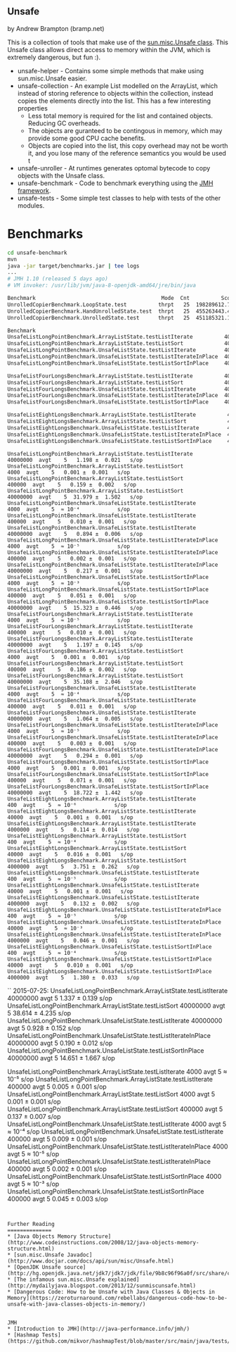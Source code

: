 Unsafe
------
by Andrew Brampton (bramp.net)

This is a collection of tools that make use of the [sun.misc.Unsafe class](http://www.docjar.com/docs/api/sun/misc/Unsafe.html).
This Unsafe class allows direct access to memory within the JVM, which is extremely dangerous, but fun :).

* unsafe-helper - Contains some simple methods that make using sun.misc.Unsafe easier.
* unsafe-collection - An example List modelled on the ArrayList, which instead of storing reference to objects within
the collection, instead copies the elements directly into the list. This has a few interesting properties
  * Less total memory is required for the list and contained objects. Reducing GC overheads.
  * The objects are guranteed to be contingous in memory, which may provide some good CPU cache benefits.
  * Objects are copied into the list, this copy overhead may not be worth it, and you lose many of the reference semantics you would be used t
* unsafe-unroller - At runtimes generates optomal bytecode to copy objects with the Unsafe class.
* unsafe-benchmark - Code to benchmark everything using the [JMH framework](http://openjdk.java.net/projects/code-tools/jmh/).
* unsafe-tests - Some simple test classes to help with tests of the other modules.


Benchmarks
==========

```bash
cd unsafe-benchmark
mvn
java -jar target/benchmarks.jar | tee logs
...
# JMH 1.10 (released 5 days ago)
# VM invoker: /usr/lib/jvm/java-8-openjdk-amd64/jre/bin/java

Benchmark                                        Mode  Cnt          Score         Error  Units
UnrolledCopierBenchmark.LoopState.test          thrpt   25  198289612.771 ± 1067151.047  ops/s
UnrolledCopierBenchmark.HandUnrolledState.test  thrpt   25  455263443.453 ± 2379784.462  ops/s
UnrolledCopierBenchmark.UnrolledState.test      thrpt   25  451185321.134 ± 5573610.904  ops/s

Benchmark                                                              (size)  Mode  Cnt   Score    Error  Units
UnsafeListLongPointBenchmark.ArrayListState.testListIterate          40000000  avgt    5   1.198 ±  0.021   s/op
UnsafeListLongPointBenchmark.ArrayListState.testListSort             40000000  avgt    5  31.979 ±  1.502   s/op
UnsafeListLongPointBenchmark.UnsafeListState.testListIterate         40000000  avgt    5   0.894 ±  0.006   s/op
UnsafeListLongPointBenchmark.UnsafeListState.testListIterateInPlace  40000000  avgt    5   0.217 ±  0.001   s/op
UnsafeListLongPointBenchmark.UnsafeListState.testListSortInPlace     40000000  avgt    5  15.323 ±  0.446   s/op

UnsafeListFourLongsBenchmark.ArrayListState.testListIterate          40000000  avgt    5   1.197 ±  0.145   s/op
UnsafeListFourLongsBenchmark.ArrayListState.testListSort             40000000  avgt    5  35.108 ±  2.046   s/op
UnsafeListFourLongsBenchmark.UnsafeListState.testListIterate         40000000  avgt    5   1.064 ±  0.005   s/op
UnsafeListFourLongsBenchmark.UnsafeListState.testListIterateInPlace  40000000  avgt    5   0.294 ±  0.001   s/op
UnsafeListFourLongsBenchmark.UnsafeListState.testListSortInPlace     40000000  avgt    5  18.722 ±  1.442   s/op

UnsafeListEightLongsBenchmark.ArrayListState.testListIterate          4000000  avgt    5   0.114 ±  0.014   s/op
UnsafeListEightLongsBenchmark.ArrayListState.testListSort             4000000  avgt    5   3.751 ±  0.262   s/op
UnsafeListEightLongsBenchmark.UnsafeListState.testListIterate         4000000  avgt    5   0.132 ±  0.002   s/op
UnsafeListEightLongsBenchmark.UnsafeListState.testListIterateInPlace  4000000  avgt    5   0.046 ±  0.001   s/op
UnsafeListEightLongsBenchmark.UnsafeListState.testListSortInPlace     4000000  avgt    5   1.380 ±  0.033   s/op
```

```
UnsafeListLongPointBenchmark.ArrayListState.testListIterate          40000000  avgt    5   1.198 ±  0.021   s/op
UnsafeListLongPointBenchmark.ArrayListState.testListSort                 4000  avgt    5   0.001 ±  0.001   s/op
UnsafeListLongPointBenchmark.ArrayListState.testListSort               400000  avgt    5   0.159 ±  0.002   s/op
UnsafeListLongPointBenchmark.ArrayListState.testListSort             40000000  avgt    5  31.979 ±  1.502   s/op
UnsafeListLongPointBenchmark.UnsafeListState.testListIterate             4000  avgt    5  ≈ 10⁻⁴            s/op
UnsafeListLongPointBenchmark.UnsafeListState.testListIterate           400000  avgt    5   0.010 ±  0.001   s/op
UnsafeListLongPointBenchmark.UnsafeListState.testListIterate         40000000  avgt    5   0.894 ±  0.006   s/op
UnsafeListLongPointBenchmark.UnsafeListState.testListIterateInPlace      4000  avgt    5  ≈ 10⁻⁵            s/op
UnsafeListLongPointBenchmark.UnsafeListState.testListIterateInPlace    400000  avgt    5   0.002 ±  0.001   s/op
UnsafeListLongPointBenchmark.UnsafeListState.testListIterateInPlace  40000000  avgt    5   0.217 ±  0.001   s/op
UnsafeListLongPointBenchmark.UnsafeListState.testListSortInPlace         4000  avgt    5  ≈ 10⁻³            s/op
UnsafeListLongPointBenchmark.UnsafeListState.testListSortInPlace       400000  avgt    5   0.051 ±  0.001   s/op
UnsafeListLongPointBenchmark.UnsafeListState.testListSortInPlace     40000000  avgt    5  15.323 ±  0.446   s/op
UnsafeListFourLongsBenchmark.ArrayListState.testListIterate              4000  avgt    5  ≈ 10⁻⁵            s/op
UnsafeListFourLongsBenchmark.ArrayListState.testListIterate            400000  avgt    5   0.010 ±  0.001   s/op
UnsafeListFourLongsBenchmark.ArrayListState.testListIterate          40000000  avgt    5   1.197 ±  0.145   s/op
UnsafeListFourLongsBenchmark.ArrayListState.testListSort                 4000  avgt    5   0.001 ±  0.001   s/op
UnsafeListFourLongsBenchmark.ArrayListState.testListSort               400000  avgt    5   0.186 ±  0.002   s/op
UnsafeListFourLongsBenchmark.ArrayListState.testListSort             40000000  avgt    5  35.108 ±  2.046   s/op
UnsafeListFourLongsBenchmark.UnsafeListState.testListIterate             4000  avgt    5  ≈ 10⁻⁴            s/op
UnsafeListFourLongsBenchmark.UnsafeListState.testListIterate           400000  avgt    5   0.011 ±  0.001   s/op
UnsafeListFourLongsBenchmark.UnsafeListState.testListIterate         40000000  avgt    5   1.064 ±  0.005   s/op
UnsafeListFourLongsBenchmark.UnsafeListState.testListIterateInPlace      4000  avgt    5  ≈ 10⁻⁵            s/op
UnsafeListFourLongsBenchmark.UnsafeListState.testListIterateInPlace    400000  avgt    5   0.003 ±  0.001   s/op
UnsafeListFourLongsBenchmark.UnsafeListState.testListIterateInPlace  40000000  avgt    5   0.294 ±  0.001   s/op
UnsafeListFourLongsBenchmark.UnsafeListState.testListSortInPlace         4000  avgt    5   0.001 ±  0.001   s/op
UnsafeListFourLongsBenchmark.UnsafeListState.testListSortInPlace       400000  avgt    5   0.071 ±  0.001   s/op
UnsafeListFourLongsBenchmark.UnsafeListState.testListSortInPlace     40000000  avgt    5  18.722 ±  1.442   s/op
UnsafeListEightLongsBenchmark.ArrayListState.testListIterate              400  avgt    5  ≈ 10⁻⁶            s/op
UnsafeListEightLongsBenchmark.ArrayListState.testListIterate            40000  avgt    5   0.001 ±  0.001   s/op
UnsafeListEightLongsBenchmark.ArrayListState.testListIterate          4000000  avgt    5   0.114 ±  0.014   s/op
UnsafeListEightLongsBenchmark.ArrayListState.testListSort                 400  avgt    5  ≈ 10⁻⁴            s/op
UnsafeListEightLongsBenchmark.ArrayListState.testListSort               40000  avgt    5   0.016 ±  0.001   s/op
UnsafeListEightLongsBenchmark.ArrayListState.testListSort             4000000  avgt    5   3.751 ±  0.262   s/op
UnsafeListEightLongsBenchmark.UnsafeListState.testListIterate             400  avgt    5  ≈ 10⁻⁵            s/op
UnsafeListEightLongsBenchmark.UnsafeListState.testListIterate           40000  avgt    5   0.001 ±  0.001   s/op
UnsafeListEightLongsBenchmark.UnsafeListState.testListIterate         4000000  avgt    5   0.132 ±  0.002   s/op
UnsafeListEightLongsBenchmark.UnsafeListState.testListIterateInPlace      400  avgt    5  ≈ 10⁻⁵            s/op
UnsafeListEightLongsBenchmark.UnsafeListState.testListIterateInPlace    40000  avgt    5  ≈ 10⁻³            s/op
UnsafeListEightLongsBenchmark.UnsafeListState.testListIterateInPlace  4000000  avgt    5   0.046 ±  0.001   s/op
UnsafeListEightLongsBenchmark.UnsafeListState.testListSortInPlace         400  avgt    5  ≈ 10⁻⁴            s/op
UnsafeListEightLongsBenchmark.UnsafeListState.testListSortInPlace       40000  avgt    5   0.010 ±  0.001   s/op
UnsafeListEightLongsBenchmark.UnsafeListState.testListSortInPlace     4000000  avgt    5   1.380 ±  0.033   s/op

```

`` 2015-07-25:
UnsafeListLongPointBenchmark.ArrayListState.testListIterate          40000000  avgt    5   1.337 ±  0.139   s/op
UnsafeListLongPointBenchmark.ArrayListState.testListSort             40000000  avgt    5  38.614 ±  4.235   s/op
UnsafeListLongPointBenchmark.UnsafeListState.testListIterate         40000000  avgt    5   0.928 ±  0.152   s/op
UnsafeListLongPointBenchmark.UnsafeListState.testListIterateInPlace  40000000  avgt    5   0.190 ±  0.012   s/op
UnsafeListLongPointBenchmark.UnsafeListState.testListSortInPlace     40000000  avgt    5  14.651 ±  1.667   s/op

UnsafeListLongPointBenchmark.ArrayListState.testListIterate              4000  avgt    5  ≈ 10⁻⁵            s/op
UnsafeListLongPointBenchmark.ArrayListState.testListIterate            400000  avgt    5   0.005 ±  0.001   s/op
UnsafeListLongPointBenchmark.ArrayListState.testListSort                 4000  avgt    5   0.001 ±  0.001   s/op
UnsafeListLongPointBenchmark.ArrayListState.testListSort               400000  avgt    5   0.137 ±  0.007   s/op
UnsafeListLongPointBenchmark.UnsafeListState.testListIterate             4000  avgt    5  ≈ 10⁻⁴            s/op
UnsafeListLongPointBenchmark.UnsafeListState.testListIterate           400000  avgt    5   0.009 ±  0.001   s/op
UnsafeListLongPointBenchmark.UnsafeListState.testListIterateInPlace      4000  avgt    5  ≈ 10⁻⁵            s/op
UnsafeListLongPointBenchmark.UnsafeListState.testListIterateInPlace    400000  avgt    5   0.002 ±  0.001   s/op
UnsafeListLongPointBenchmark.UnsafeListState.testListSortInPlace         4000  avgt    5  ≈ 10⁻³            s/op
UnsafeListLongPointBenchmark.UnsafeListState.testListSortInPlace       400000  avgt    5   0.045 ±  0.003   s/op
```


Further Reading
==============
* [Java Objects Memory Structure](http://www.codeinstructions.com/2008/12/java-objects-memory-structure.html)
* [sun.misc.Unsafe Javadoc](http://www.docjar.com/docs/api/sun/misc/Unsafe.html)
* [OpenJDK Unsafe source](http://hg.openjdk.java.net/jdk7/jdk7/jdk/file/9b8c96f96a0f/src/share/classes/sun/misc/Unsafe.java)
* [The infamous sun.misc.Unsafe explained](http://mydailyjava.blogspot.com/2013/12/sunmiscunsafe.html)
* [Dangerous Code: How to be Unsafe with Java Classes & Objects in Memory](https://zeroturnaround.com/rebellabs/dangerous-code-how-to-be-unsafe-with-java-classes-objects-in-memory/)


JMH
* [Introduction to JMH](http://java-performance.info/jmh/)
* [Hashmap Tests](https://github.com/mikvor/hashmapTest/blob/master/src/main/java/tests/MapTestRunner.java)